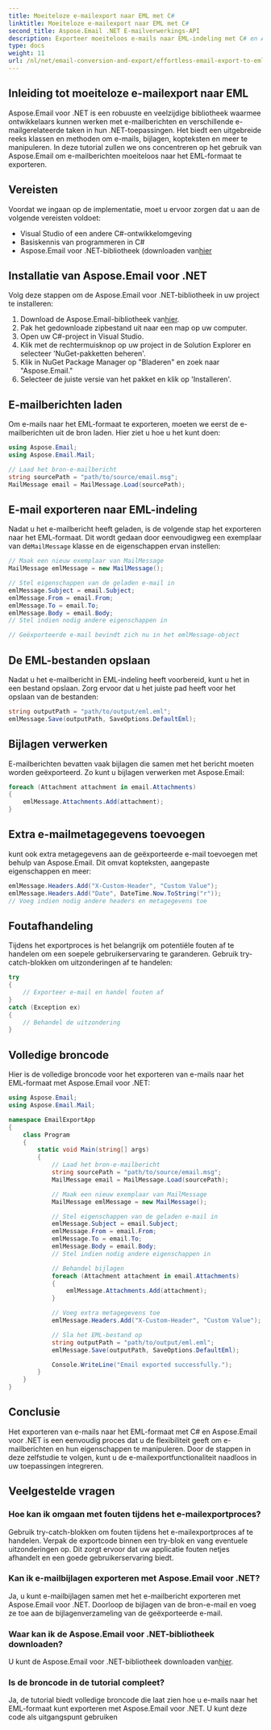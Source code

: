 ```yaml
---
title: Moeiteloze e-mailexport naar EML met C#
linktitle: Moeiteloze e-mailexport naar EML met C#
second_title: Aspose.Email .NET E-mailverwerkings-API
description: Exporteer moeiteloos e-mails naar EML-indeling met C# en Aspose.Email voor .NET. Leer stap voor stap met broncodevoorbeelden.
type: docs
weight: 11
url: /nl/net/email-conversion-and-export/effortless-email-export-to-eml-using-csharp/
---
```


## Inleiding tot moeiteloze e-mailexport naar EML

Aspose.Email voor .NET is een robuuste en veelzijdige bibliotheek waarmee ontwikkelaars kunnen werken met e-mailberichten en verschillende e-mailgerelateerde taken in hun .NET-toepassingen. Het biedt een uitgebreide reeks klassen en methoden om e-mails, bijlagen, kopteksten en meer te manipuleren. In deze tutorial zullen we ons concentreren op het gebruik van Aspose.Email om e-mailberichten moeiteloos naar het EML-formaat te exporteren.

## Vereisten

Voordat we ingaan op de implementatie, moet u ervoor zorgen dat u aan de volgende vereisten voldoet:

- Visual Studio of een andere C#-ontwikkelomgeving
- Basiskennis van programmeren in C#
-  Aspose.Email voor .NET-bibliotheek (downloaden van[hier](https://downloads.aspose.com/email/net)

## Installatie van Aspose.Email voor .NET

Volg deze stappen om de Aspose.Email voor .NET-bibliotheek in uw project te installeren:

1.  Download de Aspose.Email-bibliotheek van[hier](https://releases.aspose.com/email/net).
2. Pak het gedownloade zipbestand uit naar een map op uw computer.
3. Open uw C#-project in Visual Studio.
4. Klik met de rechtermuisknop op uw project in de Solution Explorer en selecteer 'NuGet-pakketten beheren'.
5. Klik in NuGet Package Manager op "Bladeren" en zoek naar "Aspose.Email."
6. Selecteer de juiste versie van het pakket en klik op 'Installeren'.

## E-mailberichten laden

Om e-mails naar het EML-formaat te exporteren, moeten we eerst de e-mailberichten uit de bron laden. Hier ziet u hoe u het kunt doen:

```csharp
using Aspose.Email;
using Aspose.Email.Mail;

// Laad het bron-e-mailbericht
string sourcePath = "path/to/source/email.msg";
MailMessage email = MailMessage.Load(sourcePath);
```

## E-mail exporteren naar EML-indeling

 Nadat u het e-mailbericht heeft geladen, is de volgende stap het exporteren naar het EML-formaat. Dit wordt gedaan door eenvoudigweg een exemplaar van de`MailMessage` klasse en de eigenschappen ervan instellen:

```csharp
// Maak een nieuw exemplaar van MailMessage
MailMessage emlMessage = new MailMessage();

// Stel eigenschappen van de geladen e-mail in
emlMessage.Subject = email.Subject;
emlMessage.From = email.From;
emlMessage.To = email.To;
emlMessage.Body = email.Body;
// Stel indien nodig andere eigenschappen in

// Geëxporteerde e-mail bevindt zich nu in het emlMessage-object
```

## De EML-bestanden opslaan

Nadat u het e-mailbericht in EML-indeling heeft voorbereid, kunt u het in een bestand opslaan. Zorg ervoor dat u het juiste pad heeft voor het opslaan van de bestanden:

```csharp
string outputPath = "path/to/output/eml.eml";
emlMessage.Save(outputPath, SaveOptions.DefaultEml);
```

## Bijlagen verwerken

E-mailberichten bevatten vaak bijlagen die samen met het bericht moeten worden geëxporteerd. Zo kunt u bijlagen verwerken met Aspose.Email:

```csharp
foreach (Attachment attachment in email.Attachments)
{
    emlMessage.Attachments.Add(attachment);
}
```

## Extra e-mailmetagegevens toevoegen

kunt ook extra metagegevens aan de geëxporteerde e-mail toevoegen met behulp van Aspose.Email. Dit omvat kopteksten, aangepaste eigenschappen en meer:

```csharp
emlMessage.Headers.Add("X-Custom-Header", "Custom Value");
emlMessage.Headers.Add("Date", DateTime.Now.ToString("r"));
// Voeg indien nodig andere headers en metagegevens toe
```

## Foutafhandeling

Tijdens het exportproces is het belangrijk om potentiële fouten af te handelen om een soepele gebruikerservaring te garanderen. Gebruik try-catch-blokken om uitzonderingen af te handelen:

```csharp
try
{
    // Exporteer e-mail en handel fouten af
}
catch (Exception ex)
{
    // Behandel de uitzondering
}
```

## Volledige broncode

Hier is de volledige broncode voor het exporteren van e-mails naar het EML-formaat met Aspose.Email voor .NET:

```csharp
using Aspose.Email;
using Aspose.Email.Mail;

namespace EmailExportApp
{
    class Program
    {
        static void Main(string[] args)
        {
            // Laad het bron-e-mailbericht
            string sourcePath = "path/to/source/email.msg";
            MailMessage email = MailMessage.Load(sourcePath);

            // Maak een nieuw exemplaar van MailMessage
            MailMessage emlMessage = new MailMessage();

            // Stel eigenschappen van de geladen e-mail in
            emlMessage.Subject = email.Subject;
            emlMessage.From = email.From;
            emlMessage.To = email.To;
            emlMessage.Body = email.Body;
            // Stel indien nodig andere eigenschappen in

            // Behandel bijlagen
            foreach (Attachment attachment in email.Attachments)
            {
                emlMessage.Attachments.Add(attachment);
            }

            // Voeg extra metagegevens toe
            emlMessage.Headers.Add("X-Custom-Header", "Custom Value");

            // Sla het EML-bestand op
            string outputPath = "path/to/output/eml.eml";
            emlMessage.Save(outputPath, SaveOptions.DefaultEml);

            Console.WriteLine("Email exported successfully.");
        }
    }
}
```

## Conclusie

Het exporteren van e-mails naar het EML-formaat met C# en Aspose.Email voor .NET is een eenvoudig proces dat u de flexibiliteit geeft om e-mailberichten en hun eigenschappen te manipuleren. Door de stappen in deze zelfstudie te volgen, kunt u de e-mailexportfunctionaliteit naadloos in uw toepassingen integreren.

## Veelgestelde vragen

### Hoe kan ik omgaan met fouten tijdens het e-mailexportproces?

Gebruik try-catch-blokken om fouten tijdens het e-mailexportproces af te handelen. Verpak de exportcode binnen een try-blok en vang eventuele uitzonderingen op. Dit zorgt ervoor dat uw applicatie fouten netjes afhandelt en een goede gebruikerservaring biedt.

### Kan ik e-mailbijlagen exporteren met Aspose.Email voor .NET?

Ja, u kunt e-mailbijlagen samen met het e-mailbericht exporteren met Aspose.Email voor .NET. Doorloop de bijlagen van de bron-e-mail en voeg ze toe aan de bijlagenverzameling van de geëxporteerde e-mail.

### Waar kan ik de Aspose.Email voor .NET-bibliotheek downloaden?

 U kunt de Aspose.Email voor .NET-bibliotheek downloaden van[hier](https://downloads.aspose.com/email/net).

### Is de broncode in de tutorial compleet?

Ja, de tutorial biedt volledige broncode die laat zien hoe u e-mails naar het EML-formaat kunt exporteren met Aspose.Email voor .NET. U kunt deze code als uitgangspunt gebruiken